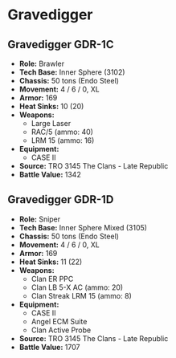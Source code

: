 # Gravedigger
## Gravedigger GDR-1C
- **Role:** Brawler
- **Tech Base:** Inner Sphere (3102)
- **Chassis:** 50 tons (Endo Steel)
- **Movement:** 4 / 6 / 0, XL
- **Armor:** 169
- **Heat Sinks:** 10 (20)
- **Weapons:**
  - Large Laser
  - RAC/5 (ammo: 40)
  - LRM 15 (ammo: 16)
- **Equipment:**
  - CASE II
- **Source:** TRO 3145 The Clans - Late Republic
- **Battle Value:** 1342

## Gravedigger GDR-1D
- **Role:** Sniper
- **Tech Base:** Inner Sphere Mixed (3105)
- **Chassis:** 50 tons (Endo Steel)
- **Movement:** 4 / 6 / 0, XL
- **Armor:** 169
- **Heat Sinks:** 11 (22)
- **Weapons:**
  - Clan ER PPC
  - Clan LB 5-X AC (ammo: 20)
  - Clan Streak LRM 15 (ammo: 8)
- **Equipment:**
  - CASE II
  - Angel ECM Suite
  - Clan Active Probe
- **Source:** TRO 3145 The Clans - Late Republic
- **Battle Value:** 1707

